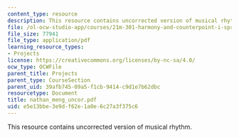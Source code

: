 ```yaml
---
content_type: resource
description: This resource contains uncorrected version of musical rhythm.
file: /ol-ocw-studio-app/courses/21m-301-harmony-and-counterpoint-i-spring-2005/e5e13bbe3e9df62e1a0e6c27a3f375c6_nathan_meng_uncor.pdf
file_size: 77941
file_type: application/pdf
learning_resource_types:
- Projects
license: https://creativecommons.org/licenses/by-nc-sa/4.0/
ocw_type: OCWFile
parent_title: Projects
parent_type: CourseSection
parent_uid: 39afb745-09a5-f1cb-9414-c9d1e7b62dbc
resourcetype: Document
title: nathan_meng_uncor.pdf
uid: e5e13bbe-3e9d-f62e-1a0e-6c27a3f375c6
---
```

This resource contains uncorrected version of musical rhythm.